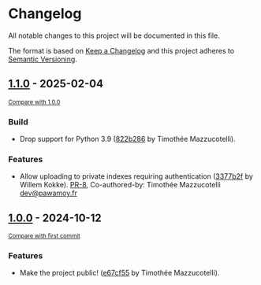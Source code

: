# Changelog

All notable changes to this project will be documented in this file.

The format is based on [Keep a Changelog](http://keepachangelog.com/en/1.0.0/)
and this project adheres to [Semantic Versioning](http://semver.org/spec/v2.0.0.html).

<!-- insertion marker -->
## [1.1.0](https://github.com/pawamoy/pypi-insiders/releases/tag/1.1.0) - 2025-02-04

<small>[Compare with 1.0.0](https://github.com/pawamoy/pypi-insiders/compare/1.0.0...1.1.0)</small>

### Build

- Drop support for Python 3.9 ([822b286](https://github.com/pawamoy/pypi-insiders/commit/822b2862d938c09dddb202cf1af3ec93419134ab) by Timothée Mazzucotelli).

### Features

- Allow uploading to private indexes requiring authentication ([3377b2f](https://github.com/pawamoy/pypi-insiders/commit/3377b2f3265871ae39ec49acf85f2315eec74344) by Willem Kokke). [PR-8](https://github.com/pawamoy/pypi-insiders/pull/8), Co-authored-by: Timothée Mazzucotelli <dev@pawamoy.fr>

## [1.0.0](https://github.com/pawamoy/pypi-insiders/releases/tag/1.0.0) - 2024-10-12

<small>[Compare with first commit](https://github.com/pawamoy/pypi-insiders/compare/b11c6a455f29eccd67b4c027112f8324025bd81c...1.0.0)</small>

### Features

- Make the project public! ([e67cf55](https://github.com/pawamoy/pypi-insiders/commit/e67cf55f9db763320527552fe42e67b5c76d54e6) by Timothée Mazzucotelli).

